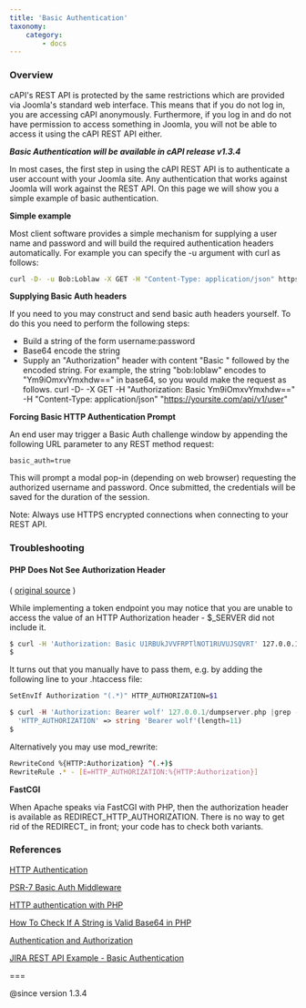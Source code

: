 ```yaml
---
title: 'Basic Authentication'
taxonomy:
    category:
        - docs
---
```


### Overview
cAPI's REST API is protected by the same restrictions which are provided via Joomla's standard web interface. This means that if you do not log in, you are accessing cAPI anonymously. Furthermore, if you log in and do not have permission to access something in Joomla, you will not be able to access it using the cAPI REST API either.

_**Basic Authentication will be available in cAPI release v1.3.4**_

In most cases, the first step in using the cAPI REST API is to authenticate a user account with your Joomla site. Any authentication that works against Joomla will work against the REST API. On this page we will show you a simple example of basic authentication.

**Simple example**

Most client software provides a simple mechanism for supplying a user name and password and will build the required authentication headers automatically. For example you can specify the -u argument with curl as follows:
``` bash
curl -D- -u Bob:Loblaw -X GET -H "Content-Type: application/json" https://yoursite.com/api/v1/user
```
**Supplying Basic Auth headers**

If you need to you may construct and send basic auth headers yourself. To do this you need to perform the following steps:

* Build a string of the form username:password
* Base64 encode the string
* Supply an "Authorization" header with content "Basic " followed by the encoded string. For example, the string "bob:loblaw" encodes to "Ym9iOmxvYmxhdw==" in base64, so you would make the request as follows.
curl -D- -X GET -H "Authorization: Basic Ym9iOmxvYmxhdw==" -H "Content-Type: application/json" "https://yoursite.com/api/v1/user"

**Forcing Basic HTTP Authentication Prompt**

An end user may trigger a Basic Auth challenge window by appending the following URL parameter to any REST method request:
```
basic_auth=true
```
This will prompt a modal pop-in (depending on web browser) requesting the authorized username and password. Once submitted, the credentials will be saved for the duration of the session.

Note: Always use HTTPS encrypted connections when connecting to your REST API.


### Troubleshooting

#### PHP Does Not See Authorization Header

( [original source](https://cweiske.de/tagebuch/php-apache-authorization.htm) )

While implementing a token endpoint you may notice that you are unable to access the value of an HTTP Authorization header - $_SERVER did not include it. 

``` bash
$ curl -H 'Authorization: Basic U1RBUkJVVFRPTlNOT1RUVUJSQVRT' 127.0.0.1/securepage.php |grep -i auth
$
```

It turns out that you manually have to pass them, e.g. by adding the following line to your .htaccess file:

``` bash
SetEnvIf Authorization "(.*)" HTTP_AUTHORIZATION=$1
```
``` php
$ curl -H 'Authorization: Bearer wolf' 127.0.0.1/dumpserver.php |grep -i auth
  'HTTP_AUTHORIZATION' => string 'Bearer wolf'(length=11)
$
```

Alternatively you may use mod_rewrite:

``` bash
RewriteCond %{HTTP:Authorization} ^(.+)$
RewriteRule .* - [E=HTTP_AUTHORIZATION:%{HTTP:Authorization}]
```
**FastCGI**

When Apache speaks via FastCGI with PHP, then the authorization header is available as REDIRECT_HTTP_AUTHORIZATION. There is no way to get rid of the REDIRECT_ in front; your code has to check both variants.


### References

[HTTP Authentication](https://developer.mozilla.org/en-US/docs/Web/HTTP/Authentication)

[PSR-7 Basic Auth Middleware](https://github.com/tuupola/slim-basic-auth/tree/2.x)

[HTTP authentication with PHP](http://php.net/manual/en/features.http-auth.php)

[How To Check If A String is Valid Base64 in PHP](https://stackoverflow.com/a/10797086/5361267)

[Authentication and Authorization](https://httpd.apache.org/docs/2.4/howto/auth.html)

[JIRA REST API Example - Basic Authentication](https://developer.atlassian.com/jiradev/jira-apis/jira-rest-apis/jira-rest-api-tutorials/jira-rest-api-example-basic-authentication)

===

@since version 1.3.4